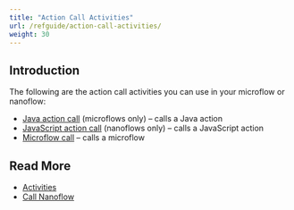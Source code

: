 ```yaml
---
title: "Action Call Activities"
url: /refguide/action-call-activities/
weight: 30
---
```


## Introduction

The following are the action call activities you can use in your microflow or nanoflow:

* [Java action call](/refguide/java-action-call/) (microflows only) – calls a Java action
* [JavaScript action call](/refguide/javascript-action-call/) (nanoflows only) – calls a JavaScript action
* [Microflow call](/refguide/microflow-call/) – calls a microflow

## Read More

* [Activities](/refguide/activities/)
* [Call Nanoflow](/refguide/nanoflow-call/)

